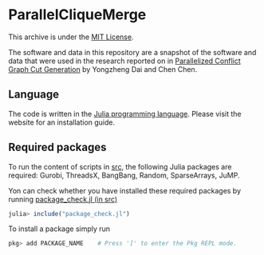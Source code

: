 # ParallelCliqueMerge

This archive is under the [MIT License](LICENSE).

The software and data in this repository are a snapshot of the software and data that were used in the research reported on in [Parallelized Conflict Graph Cut Generation](https://arxiv.org/abs/2311.03706) by Yongzheng Dai and Chen Chen.

## Language

The code is written in the [Julia programming language](https://julialang.org). Please visit the website for an installation guide. 

## Required packages 

To run the content of scripts in [src](/src), the following Julia packages are required: Gurobi, ThreadsX, BangBang, Random, SparseArrays, JuMP.

Yon can check whether you have installed these required packages by running [package_check.jl (in src)](/src/packge_check.jl)
```julia
julia> include("package_check.jl")
```

To install a package simply run

```julia
pkg> add PACKAGE_NAME    # Press ']' to enter the Pkg REPL mode.
```
